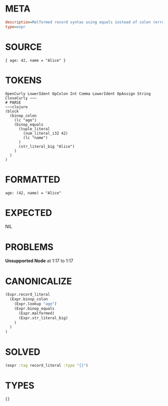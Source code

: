 # META
~~~ini
description=Malformed record syntax using equals instead of colon (error case)
type=expr
~~~
# SOURCE
~~~roc
{ age: 42, name = "Alice" }
~~~
# TOKENS
~~~text
OpenCurly LowerIdent OpColon Int Comma LowerIdent OpAssign String CloseCurly ~~~
# PARSE
~~~clojure
(block
  (binop_colon
    (lc "age")
    (binop_equals
      (tuple_literal
        (num_literal_i32 42)
        (lc "name")
      )
      (str_literal_big "Alice")
    )
  )
)
~~~
# FORMATTED
~~~roc
age: (42, name) = "Alice"
~~~
# EXPECTED
NIL
# PROBLEMS
**Unsupported Node**
at 1:17 to 1:17

# CANONICALIZE
~~~clojure
(Expr.record_literal
  (Expr.binop_colon
    (Expr.lookup "age")
    (Expr.binop_equals
      (Expr.malformed)
      (Expr.str_literal_big)
    )
  )
)
~~~
# SOLVED
~~~clojure
(expr :tag record_literal :type "{}")
~~~
# TYPES
~~~roc
{}
~~~

